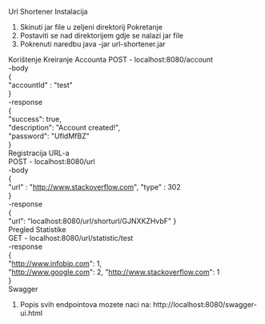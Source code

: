 Url Shortener
Instalacija
1. Skinuti jar file u zeljeni direktorij 
Pokretanje
1. Postaviti se nad direktorijem gdje se nalazi jar file 
2. Pokrenuti naredbu java -jar url-shortener.jar

Korištenje
Kreiranje Accounta 
POST - localhost:8080/account	
-body	
{	
"accountId" : "test"	
}	
-response	
{	
"success": true,	
"description": "Account created!",	
"password": "UfldMfBZ"	
}	
Registracija URL-a	
POST - localhost:8080/url	
-body	
{	
"url" : "http://www.stackoverflow.com",	
"type" : 302	
}	
-response	
{	
"url": "localhost:8080/url/shorturl/GJNXKZHvbF"	
}	
Pregled Statistike	
GET -	localhost:8080/url/statistic/test	
-response	
{	
"http://www.infobip.com": 1,	
"http://www.google.com": 2,	
"http://www.stackoverflow.com": 1	
}	
Swagger
1. Popis svih endpointova mozete naci na: http://localhost:8080/swagger-ui.html 
